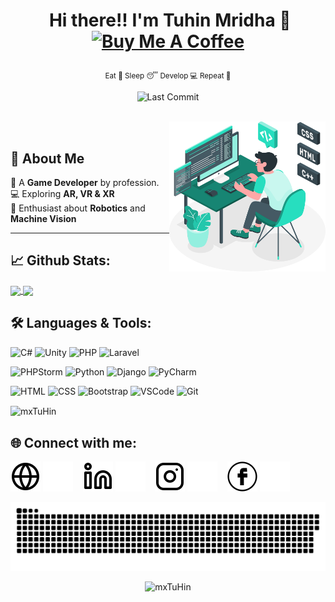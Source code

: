 # <p align="center">️ **Hi there!! I'm Tuhin Mridha** 👋 <br><a href="https://www.buymeacoffee.com/mxtuhin" target="_blank"><img src="https://cdn.buymeacoffee.com/buttons/v2/default-yellow.png" alt="Buy Me A Coffee" style="height: 40px !important  ;width: 150px !important ;"></a></p>
<p align="center">️<small>Eat 🍲 Sleep 😴 Develop 💻 Repeat 🔁</small></p>

<p align="center">


</a>


<img alt="Last Commit" src="https://img.shields.io/github/last-commit/mxTuHin/mxTuHin?logo=markdown&label=LAST+UPDATE&color=29bf12&style=flat">
</p>
</br>



<img align="right" alt="Coding" width="250" height="240" src="img/Background.png">
</br>

##   👨 **About Me**

🚀 A **Game Developer** by profession.<br/>
💻 Exploring **AR, VR & XR** <br/>
🤖 Enthusiast about **Robotics** and **Machine Vision**

---

## 📈 **Github Stats:**

<a href="https://github.com/mxTuHin">
<img width="440" align="center" src="https://github-readme-stats.vercel.app/api?username=mxTuHin&show_icons=true&include_all_commits=true&theme=tokyonight&count_private=true">
</a>
<a href="https://github.com/mxTuHin/github-readme-stats">
<img align="center" src="https://github-readme-stats.anuraghazra1.vercel.app/api/top-langs/?username=mxTuHin&layout=compact&theme=tokyonight" />
</a>

<!-- prefered theme tokyonight and others can be found at https://github.com/anuraghazra/github-readme-stats/blob/master/themes/README.md -->

</br>

## 🛠️ **Languages & Tools:**

![C#](https://img.shields.io/badge/-CSharp-9567CE?&style=for-the-badge&logo=C#&ogoColor=white)
![Unity](https://img.shields.io/badge/-Unity-black?&style=for-the-badge&logo=unity&ogoColor=white)
![PHP](https://img.shields.io/badge/-PHP-f26327?&style=for-the-badge&logo=php&ogoColor=white)
![Laravel](https://img.shields.io/badge/-Laravel-grey?&style=for-the-badge&logo=laravel&ogoColor=white)

![PHPStorm](https://img.shields.io/badge/-PHPStorm-7F57F7?&style=for-the-badge&logo=phpstorm&ogoColor=white)
![Python](https://img.shields.io/badge/-Python-green?&style=for-the-badge&logo=python&ogoColor=white)
![Django](https://img.shields.io/badge/Django-092E20?style=for-the-badge&logo=django&logoColor=white)
![PyCharm](https://img.shields.io/badge/-Pycharm-019733?style=for-the-badge&logo=pycharm)

![HTML](https://img.shields.io/badge/html%20-%23E34F26.svg?&style=for-the-badge&logo=html5&logoColor=white)
![CSS](https://img.shields.io/badge/css%20-%231572B6.svg?&style=for-the-badge&logo=css3&logoColor=white)
![Bootstrap](https://img.shields.io/badge/Bootstrap-563D7C?style=for-the-badge&logo=bootstrap&logoColor=white)
![VSCode](https://img.shields.io/badge/-vscode-007ACC?style=for-the-badge&logo=visual-studio-code)
![Git](https://img.shields.io/badge/git%20-%23F05032.svg?&style=for-the-badge&logo=git&logoColor=white)

<p><img align="center" src="https://github-readme-streak-stats.herokuapp.com/?user=mxTuHin&theme=dark&background=0d1117&date_format=M%20j%5B%2C%20Y%5D" alt="mxTuHin" /></p>


## 🌐 **Connect with me:** ️


[![website](./img/globe-light.svg)](https://mxtuhin.ninja/#gh-light-mode-only)
[![website](./img/globe-dark.svg)](https://mxtuhin.ninja/#gh-dark-mode-only)
&nbsp;&nbsp;
[![website](./img/linkedin-light.svg)](https://www.linkedin.com/in/mxtuhin/#gh-light-mode-only)
[![website](./img/linkedin-dark.svg)](https://www.linkedin.com/in/mxtuhin/#gh-dark-mode-only)
&nbsp;&nbsp;
[![website](./img/instagram-light.svg)](https://www.instagram.com/mx_tuhin/#gh-light-mode-only)
[![website](./img/instagram-dark.svg)](https://www.instagram.com/mx_tuhin/#gh-dark-mode-only)
&nbsp;&nbsp;
[![website](./img/facebook-light.svg)](https://www.facebook.com/tuhin.mridha.5/#gh-light-mode-only)
[![website](./img/facebook-dark.svg)](https://www.facebook.com/tuhin.mridha.5/#gh-dark-mode-only)



<img src="img/grid-snake.svg" />



<p align="center">
<img src="https://komarev.com/ghpvc/?username=mxTuHin&label=Profile%20views&color=0e75b6&style=flat"alt="mxTuHin" />
</p>


